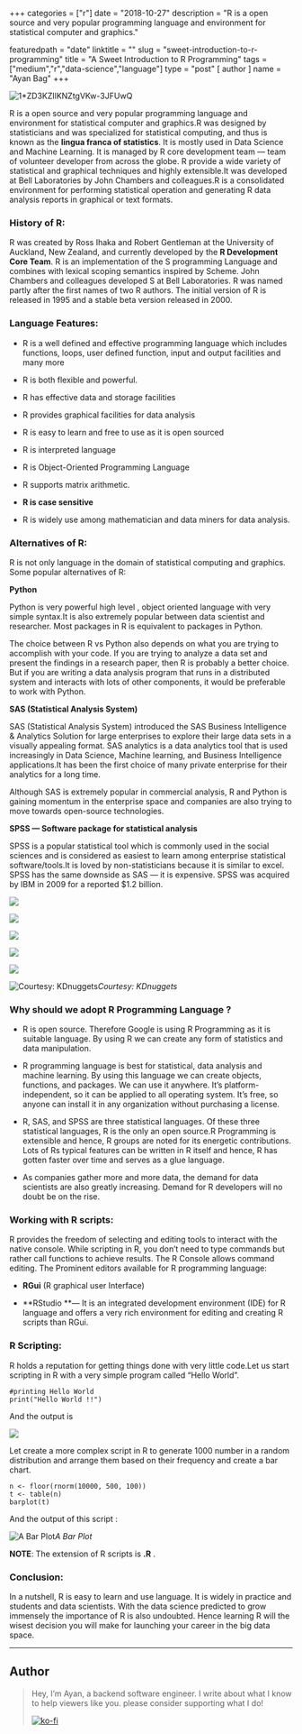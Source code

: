
+++
categories = ["r"]
date = "2018-10-27"
description = "R is a open source and very popular programming language and environment for statistical computer and graphics."

featuredpath = "date"
linktitle = ""
slug = "sweet-introduction-to-r-programming"
title = "A Sweet Introduction to R Programming"
tags = ["medium","r","data-science","language"]
type = "post"
[ author ]
  name = "Ayan Bag"
+++



![1*ZD3KZIlKNZtgVKw-3JFUwQ](https://user-images.githubusercontent.com/28982255/79722215-47bd0f80-8301-11ea-875a-6d8874d91db3.jpeg)

R is a open source and very popular programming language and environment for statistical computer and graphics.R was designed by statisticians and was specialized for statistical computing, and thus is known as the **lingua franca of statistics**. It is mostly used in Data Science and Machine Learning. It is managed by R core development team — team of volunteer developer from across the globe. R provide a wide variety of statistical and graphical techniques and highly extensible.It was developed at Bell Laboratories by John Chambers and colleagues.R is a consolidated environment for performing statistical operation and generating R data analysis reports in graphical or text formats.

### History of R:

R was created by Ross Ihaka and Robert Gentleman at the University of Auckland, New Zealand, and currently developed by the **R Development Core Team**. R is an implementation of the S programming Language and combines with lexical scoping semantics inspired by Scheme. John Chambers and colleagues developed S at Bell Laboratories. R was named partly after the first names of two R authors. The initial version of R is released in 1995 and a stable beta version released in 2000.

### **Language Features:**

* R is a well defined and effective programming language which includes functions, loops, user defined function, input and output facilities and many more

* R is both flexible and powerful.

* R has effective data and storage facilities

* R provides graphical facilities for data analysis

* R is easy to learn and free to use as it is open sourced

* R is interpreted language

* R is Object-Oriented Programming Language

* R supports matrix arithmetic.

* **R is case sensitive**

* R is widely use among mathematician and data miners for data analysis.

### Alternatives of R:

R is not only language in the domain of statistical computing and graphics. Some popular alternatives of R:

**Python**

Python is very powerful high level , object oriented language with very simple syntax.It is also extremely popular between data scientist and researcher. Most packages in R is equivalent to packages in Python.

The choice between R vs Python also depends on what you are trying to accomplish with your code. If you are trying to analyze a data set and present the findings in a research paper, then R is probably a better choice. But if you are writing a data analysis program that runs in a distributed system and interacts with lots of other components, it would be preferable to work with Python.

**SAS (Statistical Analysis System)**

SAS (Statistical Analysis System) introduced the SAS Business Intelligence & Analytics Solution for large enterprises to explore their large data sets in a visually appealing format. SAS analytics is a data analytics tool that is used increasingly in Data Science, Machine learning, and Business Intelligence applications.It has been the first choice of many private enterprise for their analytics for a long time.

Although SAS is extremely popular in commercial analysis, R and Python is gaining momentum in the enterprise space and companies are also trying to move towards open-source technologies.

**SPSS — Software package for statistical analysis**

SPSS is a popular statistical tool which is commonly used in the social sciences and is considered as easiest to learn among enterprise statistical software/tools.It is loved by non-statisticians because it is similar to excel. SPSS has the same downside as SAS — it is expensive. SPSS was acquired by IBM in 2009 for a reported $1.2 billion.

![](https://cdn-images-1.medium.com/max/2274/1*Jkpt7Ywss4vYTaQdWTIjqg.png)

![](https://cdn-images-1.medium.com/max/2234/1*3OURUMzIYZcffJJySqkmNQ.png)

![](https://cdn-images-1.medium.com/max/2056/1*_5dHmiblEoV-fhNKWa1dTg.png)

![](https://cdn-images-1.medium.com/max/2000/1*Spwo0Svq4QQah4HT5qlbdw.png)

![](https://cdn-images-1.medium.com/max/2000/1*QM7lomuFrx3SSBC-J_ZdQg.png)

![Courtesy: KDnuggets](https://cdn-images-1.medium.com/max/2000/1*JRyxaCTrH0USsEgcKNWGeg.png)*Courtesy: KDnuggets*

### Why should we adopt R Programming Language ?

* R is open source. Therefore Google is using R Programming as it is suitable language. By using R we can create any form of statistics and data manipulation.

* R programming language is best for statistical, data analysis and machine learning. By using this language we can create objects, functions, and packages. We can use it anywhere. It’s platform- independent, so it can be applied to all operating system. It’s free, so anyone can install it in any organization without purchasing a license.

* R, SAS, and SPSS are three statistical languages. Of these three statistical languages, R is the only an open source.R Programming is extensible and hence, R groups are noted for its energetic contributions. Lots of Rs typical features can be written in R itself and hence, R has gotten faster over time and serves as a glue language.

* As companies gather more and more data, the demand for data scientists are also greatly increasing. Demand for R developers will no doubt be on the rise.

### Working with R scripts:

R provides the freedom of selecting and editing tools to interact with the native console. While scripting in R, you don’t need to type commands but rather call functions to achieve results. The R Console allows command editing.
The Prominent editors available for R programming language:

* **RGui** (R graphical user Interface)

* **RStudio **— It is an integrated development environment (IDE) for R language and offers a very rich environment for editing and creating R scripts than RGui.

### R Scripting:

R holds a reputation for getting things done with very little code.Let us start scripting in R with a very simple program called “Hello World”.

    #printing Hello World
    print("Hello World !!")

And the output is

![](https://cdn-images-1.medium.com/max/2000/1*zywml41VkW2DhIngnYCErw.png)

Let create a more complex script in R to generate 1000 number in a random distribution and arrange them based on their frequency and create a bar chart.

    n <- floor(rnorm(10000, 500, 100)) 
    t <- table(n) 
    barplot(t)

And the output of this script :

![A Bar Plot](https://cdn-images-1.medium.com/max/2000/1*M6I-O1tIT0EAkx7VNStMVg.png)*A Bar Plot*

**NOTE**: The extension of R scripts is **.R** .

### Conclusion:

In a nutshell, R is easy to learn and use language. It is widely in practice and students and data scientists. With the data science predicted to grow immensely the importance of R is also undoubted. Hence learning R will the wisest decision you will make for launching your career in the big data space.

---
## Author
>
>Hey, I’m Ayan, a backend software engineer. I write about what I know to help viewers like you. please consider supporting what I do!
>
>[![ko-fi](https://www.ko-fi.com/img/githubbutton_sm.svg)](https://ko-fi.com/B0B81M1SZ)

